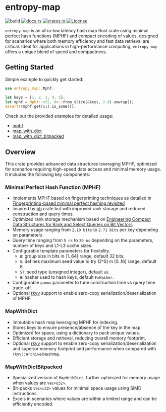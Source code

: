 # entropy-map
![build](https://img.shields.io/github/actions/workflow/status/cloudflare/entropy-map/ci.yml?branch=main)
[![docs.rs](https://docs.rs/entropy-map/badge.svg)](https://docs.rs/entropy-map)
[![crates.io](https://img.shields.io/crates/v/entropy-map.svg)](https://crates.io/crates/entropy-map)
[![License](https://img.shields.io/badge/license-Apache%202.0-blue)](LICENSE)

`entropy-map` is an ultra-low latency hash map Rust crate using minimal perfect hash functions ([MPHF](https://en.wikipedia.org/wiki/Perfect_hash_function)) and compact encoding of values, designed for scenarios where both memory efficiency and fast data retrieval are critical. Ideal for applications in high-performance computing, `entropy-map` offers a unique blend of speed and compactness.

## Getting Started
Simple example to quickly get started:
```rust
use entropy_map::Mphf;

let keys = [1, 2, 3, 4, 5];
let mphf = Mphf::<32, 8>::from_slice(&keys, 2.0).unwrap();
assert!(mphf.get(&1).is_some());
```

Check out the provided examples for detailed usage:
* [mphf](examples/mphf.rs)
* [map_with_dict](examples/map_with_dict.rs)
* [map_with_dict_bitpacked](examples/map_with_dict_bitpacked.rs)

## Overview
This crate provides advanced data structures leveraging MPHF, optimized for scenarios requiring high-speed data access and minimal memory usage.
It includes the following key components:

### Minimal Perfect Hash Function (MPHF)
- Implements MPHF based on fingerprinting techniques as detailed in [Fingerprinting-based minimal perfect hashing revisited](https://doi.org/10.1145/3596453)
- Inspired by [ph](https://github.com/beling/bsuccinct-rs/tree/main/ph) crate but with improved rank storage and reduced construction and query times.
- Optimized rank storage mechanism based on [Engineering Compact Data Structures for Rank and Select Queries on Bit Vectors](https://arxiv.org/pdf/2206.01149.pdf)
- Memory usage ranging from `2.10 bits` to `2.71 bits` per key depending on parameters.
- Query time ranging from `5 ns` to `20 ns` depending on the parameters, number of keys and L1-L3 cache sizes.
- Configurable template parameters for flexibility.
  - `B`: group size in bits in [1..64] range, default 32 bits.
  - `S`: defines maximum seed value to try (2^S) in [0..16] range, default 8.
  - `ST`: seed type (unsigned integer), default `u8`.
  - `H`: hasher used to hash keys, default `FxHasher`.
- Configurable `gamma` parameter to tune construction time vs query time trade-off.
- Optional [rkyv](https://rkyv.org/) support to enable zero-copy serialization/deserialization of MPHF.

### MapWithDict
- Immutable hash map leveraging MPHF for indexing.
- Stores keys to ensure presence/absence of the key in the map.
- Optimized for space, using a dictionary to pack unique values.
- Efficient storage and retrieval, reducing overall memory footprint.
- Optional [rkyv](https://rkyv.org/) support to enable zero-copy serialization/deserialization and superior memory footprint and performance when compared with `rkyv::ArchivedHashMap`.

### MapWithDictBitpacked
- Specialized version of `MapWithDict`, further optimized for memory usage when values are `Vec<u32>`.
- Bit-packs `Vec<u32>` values for minimal space usage using SIMD instructions.
- Excels in scenarios where values are within a limited range and can be efficiently encoded.